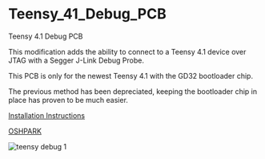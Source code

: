 # Teensy_41_Debug_PCB
Teensy 4.1 Debug PCB

This modification adds the ability to connect to a Teensy 4.1 device over JTAG with a Segger J-Link Debug Probe.

This PCB is only for the newest Teensy 4.1 with the GD32 bootloader chip.

The previous method has been depreciated, keeping the bootloader chip in place has proven to be much easier.

[Installation Instructions](https://docs.google.com/document/d/1ZLD2jC9SxiCBk1NZLw667Tu3JuIk6PAyAxSHW7cWvu8/edit?usp=sharing)

[OSHPARK](https://oshpark.com/shared_projects/GGq82uJN)

![teensy debug 1](https://github.com/SpenceV1/Teensy_41_Debug_PCB/assets/4064527/a6c1aa7d-012c-4e8b-bac6-9cb7cfd54f63)
